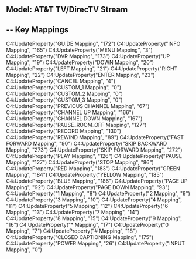 
Model:		AT&T TV/DirecTV Stream
-----------------------------
-- Key Mappings
-----------------------------
C4:UpdateProperty("GUIDE Mapping", "172")
C4:UpdateProperty("INFO Mapping", "165")
C4:UpdateProperty("MENU Mapping", "3")
C4:UpdateProperty("DVR Mapping", "173")
C4:UpdateProperty("UP Mapping", "19")
C4:UpdateProperty("DOWN Mapping", "20")
C4:UpdateProperty("LEFT Mapping", "21")
C4:UpdateProperty("RIGHT Mapping", "22")
C4:UpdateProperty("ENTER Mapping", "23")
C4:UpdateProperty("CANCEL Mapping", "4")
C4:UpdateProperty("CUSTOM_1 Mapping", "0")
C4:UpdateProperty("CUSTOM_2 Mapping", "0")
C4:UpdateProperty("CUSTOM_3 Mapping", "0")
C4:UpdateProperty("PREVIOUS CHANNEL Mapping", "67")
C4:UpdateProperty("CHANNEL UP Mapping", "166")
C4:UpdateProperty("CHANNEL DOWN Mapping", "167")
C4:UpdateProperty("PAUSE_ROOM_OFF Mapping", "127")
C4:UpdateProperty("RECORD Mapping", "130")
C4:UpdateProperty("REWIND Mapping", "89")
C4:UpdateProperty("FAST FORWARD Mapping", "90")
C4:UpdateProperty("SKIP BACKWARD Mapping", "273")
C4:UpdateProperty("SKIP FORWARD Mapping", "272")
C4:UpdateProperty("PLAY Mapping", "126")
C4:UpdateProperty("PAUSE Mapping", "127")
C4:UpdateProperty("STOP Mapping", "86")
C4:UpdateProperty("RED Mapping", "183")
C4:UpdateProperty("GREEN Mapping", "184")
C4:UpdateProperty("YELLOW Mapping", "185")
C4:UpdateProperty("BLUE Mapping", "186")
C4:UpdateProperty("PAGE UP Mapping", "92")
C4:UpdateProperty("PAGE DOWN Mapping", "93")
C4:UpdateProperty("1 Mapping", "8")
C4:UpdateProperty("2 Mapping", "9")
C4:UpdateProperty("3 Mapping", "10")
C4:UpdateProperty("4 Mapping", "11")
C4:UpdateProperty("5 Mapping", "12")
C4:UpdateProperty("6 Mapping", "13")
C4:UpdateProperty("7 Mapping", "14")
C4:UpdateProperty("8 Mapping", "15")
C4:UpdateProperty("9 Mapping", "16")
C4:UpdateProperty("* Mapping", "17")
C4:UpdateProperty("0 Mapping", "7")
C4:UpdateProperty("# Mapping", "18")
C4:UpdateProperty("CLOSED CAPTIONING Mapping", "175")
C4:UpdateProperty("POWER Mapping", "26")
C4:UpdateProperty("INPUT Mapping", "0")
